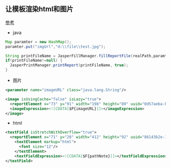 ## 让模板渲染html和图片

[参考](https://blog.csdn.net/weixin_41301898/article/details/79959433?utm_source=blogxgwz3)

* java
```java
Map paramter = new HashMap();
paramter.put("imgUrl","d:\\file\\test.jpg");

String printFileName = JasperFillManager.fillReportFile(realPath,paramter,dataSource);
if(printFileName!=null) {
  JasperPrintManager.printReport(printFileName, true);
}
```

* 图片

```xml
<parameter name="imageURL" class="java.lang.String"/>

<image isUsingCache="false" isLazy="true">
  <reportElement x="73" y="91" width="198" height="89" uuid="0d57aeba-b807-42be-8dc2-7d138a181cf0"/>
  <imageExpression><![CDATA[$P{imageURL}]]></imageExpression>
</image>

```

* html

```xml
<textField isStretchWithOverflow="true">
  <reportElement x="71" y="20" width="412" height="92" uuid="86143b2e-1bd6-4703-97c8-9d97ba7e165d"/>
    <textElement markup="html">
      <font size="12"/>
    </textElement>
    <textFieldExpression><![CDATA[$F{pathNote}]]></textFieldExpression>
</textField>
```
